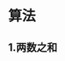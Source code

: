 <!--
 * @Descripttion: 算法
 * @Author: yanxu gong
 * @Date: 2020-03-19 19:59:18
 * @LastEditors: yanxu gong
 * @LastEditTime: 2020-03-19 20:23:22
 -->

# 算法

## 1.两数之和
